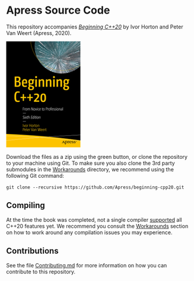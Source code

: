 # Apress Source Code

This repository accompanies [*Beginning C++20*](https://www.apress.com/9781484258835) by Ivor Horton and Peter Van Weert (Apress, 2020).

[comment]: #cover
![Cover image](9781484258835.jpg)

Download the files as a zip using the green button, or clone the repository to your machine using Git. 
To make sure you also clone the 3rd party submodules in the [Workarounds](Workarounds) directory, 
we recommend using the following Git command:

    git clone --recursive https://github.com/Apress/beginning-cpp20.git
    
## Compiling

At the time the book was completed, 
not a single compiler [supported](https://en.cppreference.com/w/cpp/compiler_support) all C++20 features yet. 
We recommend you consult the [Workarounds](Workarounds) section on how to work around any compilation issues you may experience.

## Contributions

See the file [Contributing.md](Contributing.md) for more information on how you can contribute to this repository.
